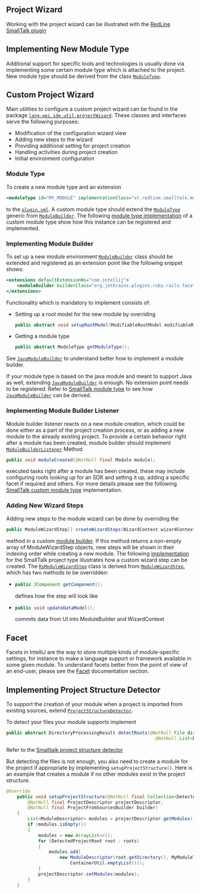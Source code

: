 [//]: # (title: Project Wizard - Adding Support for Creating New Project Types)

<!-- Copyright 2000-2020 JetBrains s.r.o. and other contributors. Use of this source code is governed by the Apache 2.0 license that can be found in the LICENSE file. -->

## Project Wizard

Working with the project wizard can be illustrated with the [RedLine SmallTalk plugin](https://github.com/bulenkov/RedlineSmalltalk)

## Implementing New Module Type

Additional support for specific tools and technologies is usually done via implementing some certain module type which is attached to the project.
New module type should be derived from the class [`ModuleType`](upsource:///platform/lang-core/src/com/intellij/openapi/module/ModuleType.java).

## Custom Project Wizard

Main utilities to configure a custom project wizard can be found in the package [`lang-api.ide.util.projectWizard`](upsource:///platform/lang-api/src/com/intellij/ide/util/projectWizard).
These classes and interfaces serve the following purposes:

* Modification of the configuration wizard view
* Adding new steps to the wizard
* Providing additional setting for project creation
* Handling activities during project creation
* Initial environment configuration

### Module Type

To create a new module type and an extension

```xml
<moduleType id="MY_MODULE" implementationClass="st.redline.smalltalk.module.MyModuleType"/>
```

to the [`plugin.xml`](https://github.com/bulenkov/RedlineSmalltalk/blob/master/resources/META-INF/plugin.xml).
A custom module type should extend the [`ModuleType`](upsource:///platform/lang-core/src/com/intellij/openapi/module/ModuleType.java) generic from [`ModuleBuilder`](upsource:///platform/lang-core/src/com/intellij/ide/util/projectWizard/ModuleBuilder.java).
The following [module type implementation](https://github.com/bulenkov/RedlineSmalltalk/blob/master/src/st/redline/smalltalk/module/RsModuleType.java) of a custom module type show how this instance can be registered and implemented.

### Implementing Module Builder

To set up a new module environment [`ModuleBuilder`](upsource:///platform/lang-core/src/com/intellij/ide/util/projectWizard/ModuleBuilder.java) class should be extended and registered as an extension point like the following snippet shows:

```xml
<extensions defaultExtensionNs="com.intellij">
    <moduleBuilder builderClass="org.jetbrains.plugins.ruby.rails.facet.versions.MyModuleBuilder"/>
</extensions>
```

Functionality which is mandatory to implement consists of:

* Setting up a root model for the new module by overriding
  ```java
  public abstract void setupRootModel(ModifiableRootModel modifiableRootModel) throws ConfigurationException;
  ```
* Getting a module type
  ```java
  public abstract ModuleType getModuleType();
  ```

See [`JavaModuleBuilder`](upsource:///java/openapi/src/com/intellij/ide/util/projectWizard/JavaModuleBuilder.java) to understand better how to implement a module builder.

If your module type is based on the java module and meant to support Java as well, extending [`JavaModuleBuilder`](upsource:///java/openapi/src/com/intellij/ide/util/projectWizard/JavaModuleBuilder.java) is enough.
No extension point needs to be registered.
Refer to [SmallTalk module type](https://github.com/bulenkov/RedlineSmalltalk/blob/master/src/st/redline/smalltalk/module/RsModuleType.java) to see how [`JavaModuleBuilder`](upsource:///java/openapi/src/com/intellij/ide/util/projectWizard/JavaModuleBuilder.java) can be derived.

### Implementing Module Builder Listener

Module builder listener reacts on a new module creation, which could be done either as a part of the project creation process, or as adding a new module to the already existing project.
To provide a certain behavior right after a module has been created, module builder should implement [`ModuleBuilderListener`](upsource:///platform/lang-core/src/com/intellij/ide/util/projectWizard/ModuleBuilderListener.java)
Method

```java
public void moduleCreated(@NotNull final Module module);
```

executed tasks right after a module has been created, these may include configuring roots looking up for an SDK and setting it up, adding a specific facet if required and others.
For more details please see the following [SmallTalk custom module type](https://github.com/bulenkov/RedlineSmalltalk/blob/master/src/st/redline/smalltalk/module/RsModuleType.java) implementation.

### Adding New Wizard Steps

Adding new steps to the module wizard can be done by overriding the

```java
public ModuleWizardStep[] createWizardSteps(WizardContext wizardContext, ModulesProvider modulesProvider);
```

method in a custom [module builder](https://github.com/bulenkov/RedlineSmalltalk/blob/master/src/st/redline/smalltalk/module/RsModuleBuilder.java).
If this method returns a non-empty array of ModuleWizardStep objects, new steps will be shown in their indexing order while creating a new module.
The following [implementation](https://github.com/bulenkov/RedlineSmalltalk/blob/master/src/st/redline/smalltalk/module/RsModuleWizardStep.java) for the SmallTalk project type illustrates how a custom wizard step can be created.
The [`RsModuleWizardStep`](https://github.com/bulenkov/RedlineSmalltalk/blob/master/src/st/redline/smalltalk/module/RsModuleWizardStep.java) class is derived from [`ModuleWizardStep`](upsource:///platform/lang-core/src/com/intellij/ide/util/projectWizard/ModuleWizardStep.java), which has two methods to be overridden:

* ```java
  public JComponent getComponent();
  ```
  defines how the step will look like
* ```java
  public void updateDataModel();
  ```
  commits data from UI into ModuleBuilder and WizardContext

## Facet

Facets in IntelliJ are the way to store multiple kinds of module-specific settings, for instance to make a language support or framework available in some given module.
To understand facets better from the point of view of an end-user, please see the [Facet](facet.md) documentation section.

## Implementing Project Structure Detector

To support the creation of your module when a project is imported from existing sources, extend [`ProjectStructureDetector`](upsource:///java/idea-ui/src/com/intellij/ide/util/projectWizard/importSources/ProjectStructureDetector.java).

To detect your files your module supports implement

```java
public abstract DirectoryProcessingResult detectRoots(@NotNull File dir, @NotNull File[] children, @NotNull File base,
                                                        @NotNull List<DetectedProjectRoot> result);
```

Refer to the [Smalltalk project structure detector](https://github.com/bulenkov/RedlineSmalltalk/blob/master/src/st/redline/smalltalk/module/RsProjectStructureDetector.java)

But detecting the files is not enough, you also need to create a module for the project if appropriate by implementing `setupProjectStructure()`.
Here is an example that creates a module if no other modules exist in the project structure.

```java
@Override
    public void setupProjectStructure(@NotNull final Collection<DetectedProjectRoot> roots,
        @NotNull final ProjectDescriptor projectDescriptor,
        @NotNull final ProjectFromSourcesBuilder builder)
    {
        List<ModuleDescriptor> modules = projectDescriptor.getModules();
        if (modules.isEmpty())
        {
            modules = new ArrayList<>();
            for (DetectedProjectRoot root : roots)
            {
                modules.add(
                    new ModuleDescriptor(root.getDirectory(), MyModuleType.getInstance(),
                        ContainerUtil.emptyList()));
            }
            projectDescriptor.setModules(modules);
        }
    }
```
